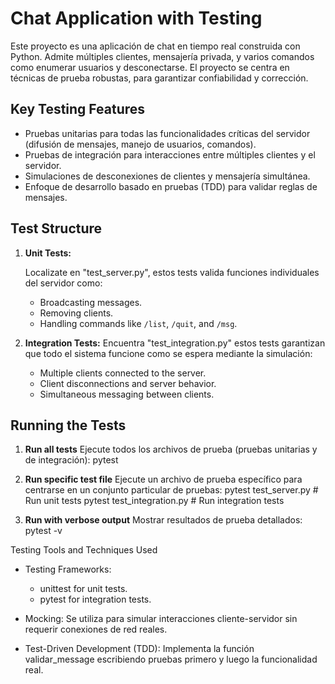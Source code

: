 # Chat Application with Testing

Este proyecto es una aplicación de chat en tiempo real construida con Python. Admite múltiples clientes, mensajería privada, 
y varios comandos como enumerar usuarios y desconectarse. El proyecto se centra en técnicas de prueba robustas, 
para garantizar confiabilidad y corrección.

## Key Testing Features

- Pruebas unitarias para todas las funcionalidades críticas del servidor (difusión de mensajes, manejo de usuarios, comandos).
- Pruebas de integración para interacciones entre múltiples clientes y el servidor.
- Simulaciones de desconexiones de clientes y mensajería simultánea.
- Enfoque de desarrollo basado en pruebas (TDD) para validar reglas de mensajes.

## Test Structure

1. **Unit Tests:**  

   Localizate en "test_server.py", estos tests valida funciones individuales del servidor como: 

   - Broadcasting messages.
   - Removing clients.
   - Handling commands like `/list`, `/quit`, and `/msg`.

2. **Integration Tests:** 
   Encuentra "test_integration.py" estos tests garantizan que todo el sistema funcione como se espera mediante la simulación:

   - Multiple clients connected to the server.
   - Client disconnections and server behavior.
   - Simultaneous messaging between clients.

## Running the Tests

1. **Run all tests**
   Ejecute todos los archivos de prueba (pruebas unitarias y de integración):
   pytest

2. **Run specific test file**
   Ejecute un archivo de prueba específico para centrarse en un conjunto particular de pruebas:
   pytest test_server.py   # Run unit tests
   pytest test_integration.py   # Run integration tests

3. **Run with verbose output**
   Mostrar resultados de prueba detallados:
   pytest -v

Testing Tools and Techniques Used

- Testing Frameworks:
  - unittest for unit tests.
  - pytest for integration tests.

- Mocking:
  Se utiliza para simular interacciones cliente-servidor sin requerir conexiones de red reales.

- Test-Driven Development (TDD):
  Implementa la función validar_message escribiendo pruebas primero y luego la funcionalidad real.
